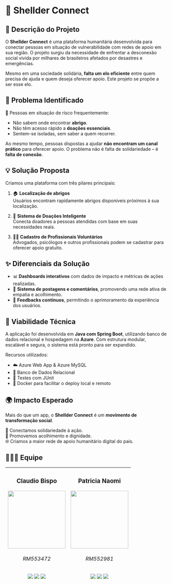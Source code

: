 
# 🐚 Shellder Connect

## 📌 Descrição do Projeto

O **Shellder Connect** é uma plataforma humanitária desenvolvida para conectar pessoas em situação de vulnerabilidade com redes de apoio em sua região. O projeto surgiu da necessidade de enfrentar a desconexão social vivida por milhares de brasileiros afetados por desastres e emergências.  

Mesmo em uma sociedade solidária, **falta um elo eficiente** entre quem precisa de ajuda e quem deseja oferecer apoio. Este projeto se propõe a ser esse elo.


## 🧩 Problema Identificado

🚨 Pessoas em situação de risco frequentemente:

- Não sabem onde encontrar **abrigo**.
- Não têm acesso rápido a **doações essenciais**.
- Sentem-se isoladas, sem saber a quem recorrer.

Ao mesmo tempo, pessoas dispostas a ajudar **não encontram um canal prático** para oferecer apoio. O problema não é falta de solidariedade – é **falta de conexão**.


## 💡 Solução Proposta

Criamos uma plataforma com três pilares principais:

1. 🏠 **Localização de abrigos**  
   Usuários encontram rapidamente abrigos disponíveis próximos à sua localização.

2. 🎁 **Sistema de Doações Inteligente**  
   Conecta doadores a pessoas atendidas com base em suas necessidades reais.

3. 👩‍⚕️ **Cadastro de Profissionais Voluntários**  
   Advogados, psicólogos e outros profissionais podem se cadastrar para oferecer apoio gratuito.

## ✨ Diferenciais da Solução

- 📊 **Dashboards interativos** com dados de impacto e métricas de ações realizadas.
- 💬 **Sistema de postagens e comentários**, promovendo uma rede ativa de empatia e acolhimento.
- 🧠 **Feedbacks contínuos**, permitindo o aprimoramento da experiência dos usuários.

## 🚀 Viabilidade Técnica

A aplicação foi desenvolvida em **Java com Spring Boot**, utilizando banco de dados relacional e hospedagem na **Azure**. Com estrutura modular, escalável e segura, o sistema está pronto para ser expandido.

Recursos utilizados:

- ☁️ Azure Web App & Azure MySQL
- 🐘 Banco de Dados Relacional
- 🧪 Testes com JUnit
- 🐳 Docker para facilitar o deploy local e remoto

## 🌍 Impacto Esperado

Mais do que um app, o **Shellder Connect** é um **movimento de transformação social**.

💙 Conectamos solidariedade à ação.  
🛟 Promovemos acolhimento e dignidade.  
🌐 Criamos a maior rede de apoio humanitário digital do país.

## 🧑‍🤝‍🧑 Equipe

| <h3>Claudio Bispo</h3><img src="https://avatars.githubusercontent.com/u/110735259?v=4" width=180px> <h6>RM553472</h6> <a href="https://github.com/claubis"><img src="https://img.shields.io/badge/github-%23121011.svg?style=for-the-badge&logo=github&logoColor=white"></a> <a href="https://www.linkedin.com/in/claudiosbispo"><img src="https://img.shields.io/badge/linkedin-%230077B5.svg?style=for-the-badge&logo=linkedin&logoColor=white"></a> <a href="https://www.instagram.com/_claudiobispo/"><img src="https://img.shields.io/badge/Instagram-%23E4405F.svg?style=for-the-badge&logo=Instagram&logoColor=white"></a>|<h3>Patricia Naomi</h3> <img src="https://avatars.githubusercontent.com/u/132932532?v=4" width=180px><h6>RM552981</h6> <a href="https://github.com/patinaomi"><img src="https://img.shields.io/badge/github-%23121011.svg?style=for-the-badge&logo=github&logoColor=white"></a> <a href="https://www.linkedin.com/in/patinaomi/"><img src="https://img.shields.io/badge/linkedin-%230077B5.svg?style=for-the-badge&logo=linkedin&logoColor=white"></a> <a href="https://www.instagram.com/naomipati/"><img src="https://img.shields.io/badge/Instagram-%23E4405F.svg?style=for-the-badge&logo=Instagram&logoColor=white"></a>|
|--|--|
